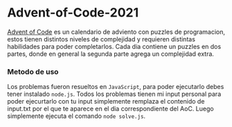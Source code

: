 # Advent-of-Code-2021

[Advent of Code](https://adventofcode.com/2021) es un calendario de adviento con puzzles de programacion, estos tienen distintos niveles de complejidad y requieren distintas habilidades para poder completarlos. Cada dia contiene un puzzles en dos partes, donde en general la segunda parte agrega un complejidad extra.

### Metodo de uso

Los problemas fueron resueltos en `JavaScript`, para poder ejecutarlo debes tener instalado `node.js`. Todos los problemas tienen mi input personal para poder ejecurtarlo con tu input simplemente remplaza el contenido de input.txt por el que te aparece en el dia correspondiente del AoC. Luego simplemente ejecuta el comando `node solve.js`.
